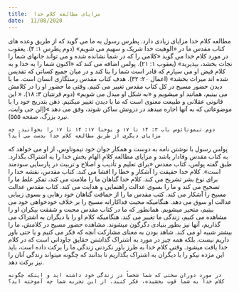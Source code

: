```yaml
---
title:  مزایای مطالعه کلام خدا
date:  11/08/2020
---
```


مطالعه کلام خدا مزایای زیادی دارد. پطرس رسول به ما می گوید که از طریق وعده های کتاب مقدس ما در «الوهیت خدا شریک و سهیم می شویم» (دوم پطرس ۱: ۴). یعقوب در مورد کلام خدا می گوید «کلامی را که در شما نشانده شده و می تواند جانهای شما را نجات بخشد، بپذیرید» (یعقوب ۱: ۲۱). پولس اضافه می کند که «اکنون شما را به خدا و به کلام فیض او می سپارم که قادر است شما را بنا کند و در میان جمیع کسانی که تقدیس شده اند میراث بخشد» (اعمال ۲۰: ۳۲). هدف کتاب مقدس رستگاری انسان است. ما با دیدن حضور مسیح در کل کتاب مقدس تغییر می کنیم. وقتی ما حضور او را در کلامش می بینیم، همانند او میشویم و «به شکل او مبدل می شویم» (دوم قرنتیان ۳: ۱۸). « این قانونی عقلانی و طبیعت معنوی است که ما با دیدن تغییر میکنیم. ذهن بتدریج خود را با موضوعاتی که به آنها اجاره میدهد در درونش ساکن شوند، وفق می دهد »(اِلن جی وایت، نبرد بزرگ، صفحه ۵۵۵).

`دوم تیموتائوس باب ۳: ۱۴ تا ۱۷ و یوحنا ۱۷: ۱۴ تا ۱۷ را بخوانید. چه مزایای دیگری از طریق مطالعه کلام خدا بدست می آید؟`

پولس رسول با نوشتن نامه به دوست و همکار جوان خود تیموتاوس، از او می خواهد که به کتاب مقدس وفادار باشد و مزایای مطالعه کلامِ الهام بخش خدا را به اشتراک بگذارد. طبق گفته پولس، کتاب مقدس «برای تعلیم و تأدیب و اصلاح و تربیت در پارسایی سودمند است». کلام خدا حقیقت را آشکار و خطا را افشا می کند. کتاب مقدس، نقشه خدا را برای نوع بشر تشریح می کند. کلام خدا گناهان ما را ملامت می کند، تفکر غلط ما را تصحیح می کند و ما را بسوی عدالت راهنمایی و هدایت می کند. کتاب مقدس عدالت مسیح را آشکار می کند. کتب مقدس ما را از حماقت گناهان خود رهایی و بسوی زیبایی عدالت او سوق می دهد. هنگامیکه محبت فداکارانه مسیح را بر خلاف خودخواهی خود می بینیم، متحیر میشویم. همانطور که ما در کتاب مقدس محبت و شفقت بیکران او را مشاهده می کنیم، زندگی ما تغییر می کند. هنگامیکه کلام او را با دیگران به اشتراک می گذاریم، آنها نیز بطور بنیادی دگرگون میشوند. مشاهده حضور مسیح در کلامش، ما را بیشتر شبیه او می کند. شاهد بودن به معنای مشارکت آنچه که فکر می کنیم و یا حتی باور داریم نیست. بلکه همه چیز در مورد به اشتراک گذاشتن حقایق جاودانی است که در کلام خدا یافت میشود. وقتی کلام خدا به طرز باور نکردنی زندگی ما را برکت داده است، باید این مژده نیکو را با دیگران به اشتراک بگذاریم تا بدانند که چگونه میتواند زندگی آنان را نیز برکت دهد.

`در مورد دوران سختی که شما شخصاً در زندگی خود داشته اید و اینکه چگونه کلام خدا به شما قوت بخشیده، فکر کنید. از این تجربه شما چه آموخته اید؟`